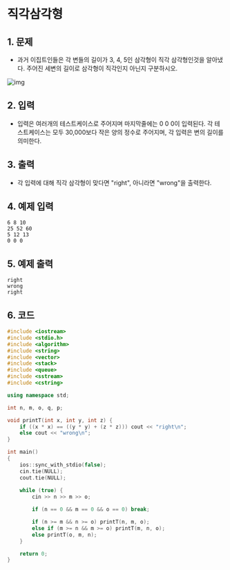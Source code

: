 # 직각삼각형

## 1. 문제
- 과거 이집트인들은 각 변들의 길이가 3, 4, 5인 삼각형이 직각 삼각형인것을 알아냈다. 주어진 세변의 길이로 삼각형이 직각인지 아닌지 구분하시오.

![img](https://www.acmicpc.net/upload/images3/rope-triangle.gif)

## 2. 입력
- 입력은 여러개의 테스트케이스로 주어지며 마지막줄에는 0 0 0이 입력된다. 각 테스트케이스는 모두 30,000보다 작은 양의 정수로 주어지며, 각 입력은 변의 길이를 의미한다.

## 3. 출력
- 각 입력에 대해 직각 삼각형이 맞다면 "right", 아니라면 "wrong"을 출력한다.

## 4. 예제 입력

```
6 8 10
25 52 60
5 12 13
0 0 0
```

## 5. 예제 출력
```
right
wrong
right
```

## 6. 코드
```c++
#include <iostream>
#include <stdio.h>
#include <algorithm>
#include <string>
#include <vector>
#include <stack>
#include <queue>
#include <sstream>
#include <cstring>

using namespace std;

int n, m, o, q, p;

void printT(int x, int y, int z) {
    if ((x * x) == ((y * y) + (z * z))) cout << "right\n";
    else cout << "wrong\n";
}

int main()
{
    ios::sync_with_stdio(false);
    cin.tie(NULL);
    cout.tie(NULL);
    
    while (true) {
        cin >> n >> m >> o;

        if (n == 0 && m == 0 && o == 0) break;

        if (n >= m && n >= o) printT(n, m, o);
        else if (m >= n && m >= o) printT(m, n, o);
        else printT(o, m, n);
    }

    return 0;
}
```
